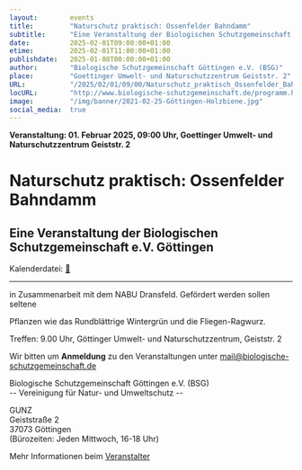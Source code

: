 ```yaml
---
layout:        events
title:         "Naturschutz praktisch: Ossenfelder Bahndamm"
subtitle:      "Eine Veranstaltung der Biologischen Schutzgemeinschaft e.V. Göttingen"
date:          2025-02-01T09:00:00+01:00
etime:         2025-02-01T11:00:00+01:00
publishdate:   2025-01-08T00:00:00+01:00
author:        "Biologische Schutzgemeinschaft Göttingen e.V. (BSG)"
place:         "Goettinger Umwelt- und Naturschutzzentrum Geiststr. 2"
URL:           "/2025/02/01/09/00/Naturschutz_praktisch_Ossenfelder_Bahndamm"
locURL:        "http://www.biologische-schutzgemeinschaft.de/programm.html"
image:         "/img/banner/2021-02-25-Göttingen-Holzbiene.jpg"
social_media:  true
---
```


**Veranstaltung: 01. Februar 2025, 09:00 Uhr, Goettinger Umwelt- und Naturschutzzentrum Geiststr. 2**

Naturschutz praktisch: Ossenfelder Bahndamm
===========

Eine Veranstaltung der Biologischen Schutzgemeinschaft e.V. Göttingen
-----------


Kalenderdatei: [📆](/ics/2025-02-01_09-00_naturschutz_praktisch_ossenfelder_bahndamm.ics)

-------------


in Zusammenarbeit mit dem NABU Dransfeld. Gefördert werden sollen seltene

Pflanzen wie das Rundblättrige Wintergrün und die Fliegen-Ragwurz.

Treffen: 9.00 Uhr, Göttinger Umwelt- und Naturschutzzentrum, Geiststr. 2


Wir bitten um **Anmeldung** zu den Veranstaltungen unter mail@biologische-schutzgemeinschaft.de

Biologische Schutzgemeinschaft Göttingen e.V. (BSG)  
-- Vereinigung für Natur- und Umweltschutz --  

GUNZ  
Geiststraße 2  
37073 Göttingen  
(Bürozeiten: Jeden Mittwoch, 16-18 Uhr)


Mehr Informationen beim [Veranstalter](http://www.biologische-schutzgemeinschaft.de/programm.html)
